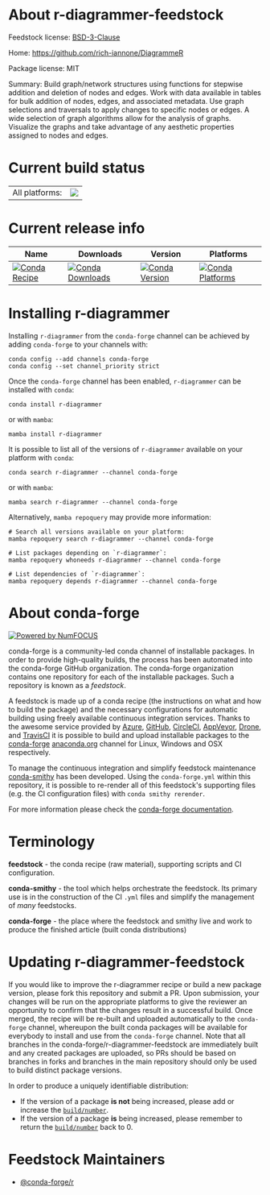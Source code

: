 About r-diagrammer-feedstock
============================

Feedstock license: [BSD-3-Clause](https://github.com/conda-forge/r-diagrammer-feedstock/blob/main/LICENSE.txt)

Home: https://github.com/rich-iannone/DiagrammeR

Package license: MIT

Summary:  Build graph/network structures using functions for stepwise addition and deletion of nodes and edges. Work with data available in tables for bulk addition of nodes, edges, and associated metadata. Use graph selections and traversals to apply changes to specific nodes or edges. A wide selection of graph algorithms allow for the analysis of graphs. Visualize the graphs and take advantage of any aesthetic properties assigned to nodes and edges.

Current build status
====================


<table><tr><td>All platforms:</td>
    <td>
      <a href="https://dev.azure.com/conda-forge/feedstock-builds/_build/latest?definitionId=1079&branchName=main">
        <img src="https://dev.azure.com/conda-forge/feedstock-builds/_apis/build/status/r-diagrammer-feedstock?branchName=main">
      </a>
    </td>
  </tr>
</table>

Current release info
====================

| Name | Downloads | Version | Platforms |
| --- | --- | --- | --- |
| [![Conda Recipe](https://img.shields.io/badge/recipe-r--diagrammer-green.svg)](https://anaconda.org/conda-forge/r-diagrammer) | [![Conda Downloads](https://img.shields.io/conda/dn/conda-forge/r-diagrammer.svg)](https://anaconda.org/conda-forge/r-diagrammer) | [![Conda Version](https://img.shields.io/conda/vn/conda-forge/r-diagrammer.svg)](https://anaconda.org/conda-forge/r-diagrammer) | [![Conda Platforms](https://img.shields.io/conda/pn/conda-forge/r-diagrammer.svg)](https://anaconda.org/conda-forge/r-diagrammer) |

Installing r-diagrammer
=======================

Installing `r-diagrammer` from the `conda-forge` channel can be achieved by adding `conda-forge` to your channels with:

```
conda config --add channels conda-forge
conda config --set channel_priority strict
```

Once the `conda-forge` channel has been enabled, `r-diagrammer` can be installed with `conda`:

```
conda install r-diagrammer
```

or with `mamba`:

```
mamba install r-diagrammer
```

It is possible to list all of the versions of `r-diagrammer` available on your platform with `conda`:

```
conda search r-diagrammer --channel conda-forge
```

or with `mamba`:

```
mamba search r-diagrammer --channel conda-forge
```

Alternatively, `mamba repoquery` may provide more information:

```
# Search all versions available on your platform:
mamba repoquery search r-diagrammer --channel conda-forge

# List packages depending on `r-diagrammer`:
mamba repoquery whoneeds r-diagrammer --channel conda-forge

# List dependencies of `r-diagrammer`:
mamba repoquery depends r-diagrammer --channel conda-forge
```


About conda-forge
=================

[![Powered by
NumFOCUS](https://img.shields.io/badge/powered%20by-NumFOCUS-orange.svg?style=flat&colorA=E1523D&colorB=007D8A)](https://numfocus.org)

conda-forge is a community-led conda channel of installable packages.
In order to provide high-quality builds, the process has been automated into the
conda-forge GitHub organization. The conda-forge organization contains one repository
for each of the installable packages. Such a repository is known as a *feedstock*.

A feedstock is made up of a conda recipe (the instructions on what and how to build
the package) and the necessary configurations for automatic building using freely
available continuous integration services. Thanks to the awesome service provided by
[Azure](https://azure.microsoft.com/en-us/services/devops/), [GitHub](https://github.com/),
[CircleCI](https://circleci.com/), [AppVeyor](https://www.appveyor.com/),
[Drone](https://cloud.drone.io/welcome), and [TravisCI](https://travis-ci.com/)
it is possible to build and upload installable packages to the
[conda-forge](https://anaconda.org/conda-forge) [anaconda.org](https://anaconda.org/)
channel for Linux, Windows and OSX respectively.

To manage the continuous integration and simplify feedstock maintenance
[conda-smithy](https://github.com/conda-forge/conda-smithy) has been developed.
Using the ``conda-forge.yml`` within this repository, it is possible to re-render all of
this feedstock's supporting files (e.g. the CI configuration files) with ``conda smithy rerender``.

For more information please check the [conda-forge documentation](https://conda-forge.org/docs/).

Terminology
===========

**feedstock** - the conda recipe (raw material), supporting scripts and CI configuration.

**conda-smithy** - the tool which helps orchestrate the feedstock.
                   Its primary use is in the construction of the CI ``.yml`` files
                   and simplify the management of *many* feedstocks.

**conda-forge** - the place where the feedstock and smithy live and work to
                  produce the finished article (built conda distributions)


Updating r-diagrammer-feedstock
===============================

If you would like to improve the r-diagrammer recipe or build a new
package version, please fork this repository and submit a PR. Upon submission,
your changes will be run on the appropriate platforms to give the reviewer an
opportunity to confirm that the changes result in a successful build. Once
merged, the recipe will be re-built and uploaded automatically to the
`conda-forge` channel, whereupon the built conda packages will be available for
everybody to install and use from the `conda-forge` channel.
Note that all branches in the conda-forge/r-diagrammer-feedstock are
immediately built and any created packages are uploaded, so PRs should be based
on branches in forks and branches in the main repository should only be used to
build distinct package versions.

In order to produce a uniquely identifiable distribution:
 * If the version of a package **is not** being increased, please add or increase
   the [``build/number``](https://docs.conda.io/projects/conda-build/en/latest/resources/define-metadata.html#build-number-and-string).
 * If the version of a package **is** being increased, please remember to return
   the [``build/number``](https://docs.conda.io/projects/conda-build/en/latest/resources/define-metadata.html#build-number-and-string)
   back to 0.

Feedstock Maintainers
=====================

* [@conda-forge/r](https://github.com/conda-forge/r/)

